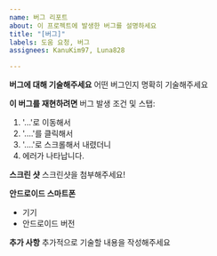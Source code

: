 ```yaml
---
name: 버그 리포트
about: 이 프로젝트에 발생한 버그를 설명하세요
title: "[버그]"
labels: 도움 요청, 버그
assignees: KanuKim97, Luna828

---
```


**버그에 대해 기술해주세요**
어떤 버그인지 명확히 기술해주세요

**이 버그를 재현하려면**
버그 발생 조건 및 스탭:
1. '...'로 이동해서
2. '....'를 클릭해서
3. '....'로 스크롤해서 내렸더니
4. 에러가 나타납니다.

**스크린 샷**
스크린샷을 첨부해주세요!

**안드로이드 스마트폰**
 - 기기
 - 안드로이드 버전 

**추가 사항**
추가적으로 기술할 내용을 작성해주세요
